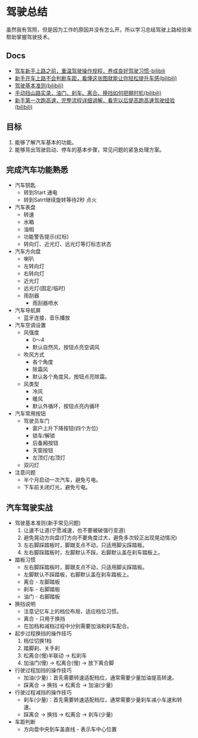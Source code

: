 # 驾驶总结

虽然我有驾照，但是因为工作的原因并没有怎么开。所以学习总结驾驶上路经验来帮助掌握驾驶技术。

## Docs

- [驾车新手上路之前，重温驾驶操作规程，养成良好驾驶习惯-bilibili](https://www.bilibili.com/video/BV14Q4y1P7ae/?spm_id_from=333.337.search-card.all.click&vd_source=df7c2cd1afdc7ae35be0af6c0c76be67)
- [新手开车上路不会判断车距，看懂这张图就能让你轻松提升车感(bilibili)](https://www.bilibili.com/video/BV18X4y1Y76a/?spm_id_from=333.788.recommend_more_video.0&vd_source=df7c2cd1afdc7ae35be0af6c0c76be67)
- [驾驶基本准则(bilibili)](https://www.bilibili.com/video/BV1HE411f7ZJ/?spm_id_from=333.788.recommend_more_video.-1&vd_source=df7c2cd1afdc7ae35be0af6c0c76be67)
- [手动挡山路实录，油门、刹车、离合、换挡如何把握时机(bilibili)](https://www.bilibili.com/video/BV133411B7uS/?spm_id_from=333.337.search-card.all.click&vd_source=df7c2cd1afdc7ae35be0af6c0c76be67)
- [新手第一次跑高速，完整流程详细讲解，看完以后提高跑高速驾驶经验(bilibili)](https://www.bilibili.com/video/BV1N94y1s7Tq/?spm_id_from=333.1007.tianma.1-1-1.click&vd_source=df7c2cd1afdc7ae35be0af6c0c76be67)

## 目标

1. 能够了解汽车基本的功能。
2. 能够背出驾驶启动、停车的基本步骤，常见问题的紧急处理方案。

## 完成汽车功能熟悉

- 汽车钥匙
  - 转到Start 通电
  - 转到Satrt继续旋转等待2秒 点火
- 汽车表盘
  - 转速
  - 水箱
  - 油相
  - 功能警告提示(红标)
  - 转向灯、近光灯、远光灯等灯标志状态
- 汽车方向盘
  - 喇叭
  - 左转向灯
  - 右转向灯
  - 近光灯
  - 远光灯(固定/临时)
  - 雨刮器
    - 雨刮器喷水
- 汽车导航屏
  - 蓝牙连接，音乐播放
- 汽车空调设置
  - 风强度
    - 0～4
    - 默认自然风，按钮点亮空调风
  - 吹风方式
    - 各个角度
    - 除霜风
    - 默认各个角度风，按钮点亮除霜。
  - 风类型
    - 冷风
    - 暖风
    - 默认外循环，按钮点亮内循环
- 汽车常用按钮
  - 驾驶员车门
    - 窗户上升下降按钮(四个方位)
    - 锁车/解锁
    - 后备厢按钮
    - 天窗按钮
    - 左顶灯/右顶灯
  - 双闪灯
- 注意问题
  - 半个月启动一次汽车，避免亏电。
  - 下车前关闭灯光，避免亏电。

## 汽车驾驶实战

- 驾驶基本准则(新手常见问题)
  1.  让速不让道(宁愿减速，也不要被破强行变道)
  2.  避免晃动方向盘(打方向不要角度过大，避免多次较正出现晃动情况)
  3.  左右脚踩踏板时，脚跟支点不动，只适用脚尖踩踏板。
  4.  左右脚踩踏板时，左脚默认不踩，右脚默认盖在刹车踏板上。
- 踏板习惯
  - 左右脚踩踏板时，脚跟支点不动，只适用脚尖踩踏板。
  - 左脚默认不踩踏板，右脚默认盖在刹车踏板上。
  - 离合 - 左脚踏板
  - 刹车 - 右脚踏板
  - 油门 - 右脚踏板
- 换挡说明
  - 注意记忆车上的档位布局，适应档位习惯。
  - 离合 - 只用于换挡
  - 在加档和减档过程中分别需要加油和刹车配合。
- 起步过程换挡的操作技巧
  1. 档位切换1档
  2. 踏脚刹、关手刹
  3. 松离合(慢)半联动 -> 松刹车
  4. 加油门(慢) -> 松离合(慢) -> 放下离合脚
- 行驶过程加挡的操作技巧
  - 加油(少量)：首先需要转速适配档位，通常需要少量加油提高转速。
  - 踩离合 -> 换挡 -> 松离合 -> 加油(少量)
- 行驶过程减挡的操作技巧
  - 刹车(少量)：首先需要转速适配档位，通常需要少量刹车减小车速和转速。
  - 踩离合 -> 换挡 -> 松离合 -> 刹车(少量)
- 车距判断
  - 方向盘中央到车盖直线 - 表示车中心位置
